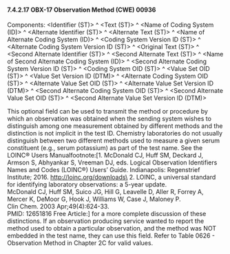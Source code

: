 #### 7.4.2.17 OBX-17 Observation Method (CWE) 00936

Components: &lt;Identifier (ST)> ^ &lt;Text (ST)> ^ &lt;Name of Coding System (ID)> ^ &lt;Alternate Identifier (ST)> ^ &lt;Alternate Text (ST)> ^ &lt;Name of Alternate Coding System (ID)> ^ &lt;Coding System Version ID (ST)> ^ &lt;Alternate Coding System Version ID (ST)> ^ &lt;Original Text (ST)> ^ &lt;Second Alternate Identifier (ST)> ^ &lt;Second Alternate Text (ST)> ^ &lt;Name of Second Alternate Coding System (ID)> ^ &lt;Second Alternate Coding System Version ID (ST)> ^ &lt;Coding System OID (ST)> ^ &lt;Value Set OID (ST)> ^ &lt;Value Set Version ID (DTM)> ^ &lt;Alternate Coding System OID (ST)> ^ &lt;Alternate Value Set OID (ST)> ^ &lt;Alternate Value Set Version ID (DTM)> ^ &lt;Second Alternate Coding System OID (ST)> ^ &lt;Second Alternate Value Set OID (ST)> ^ &lt;Second Alternate Value Set Version ID (DTM)>

This optional field can be used to transmit the method or procedure by which an observation was obtained when the sending system wishes to distinguish among one measurement obtained by different methods and the distinction is not implicit in the test ID. Chemistry laboratories do not usually distinguish between two different methods used to measure a given serum constituent (e.g., serum potassium) as part of the test name. See the LOINC® Users Manualfootnote:[1. McDonald CJ, Huff SM, Deckard J, Armson S, Abhyankar S, Vreeman DJ, eds. Logical Observation Identifiers Names and Codes (LOINC®) Users’ Guide. Indianapolis: Regenstrief Institute; 2016. http://loinc.org/downloads\
2. LOINC, a universal standard for identifying laboratory observations: a 5-year update.\
McDonald CJ, Huff SM, Suico JG, Hill G, Leavelle D, Aller R, Forrey A, Mercer K, DeMoor G, Hook J, Williams W, Case J, Maloney P.\
Clin Chem. 2003 Apr;49(4):624-33.\
PMID: 12651816 Free Article:] for a more complete discussion of these distinctions. If an observation producing service wanted to report the method used to obtain a particular observation, and the method was NOT embedded in the test name, they can use this field. Refer to Table 0626 - Observation Method in Chapter 2C for valid values.
